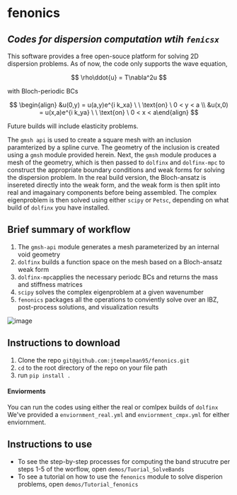 # fenonics
## *Codes for dispersion computation wtih `fenicsx`*

This software provides a free open-souce platform for solving 2D dispersion problems.  As of now, the code only supports the wave equation,

$$
\rho\ddot{u} = T\nabla^2u
$$

with Bloch-periodic BCs

$$ \begin{align} &u(0,y) = u(a,y)e^{i k_xa} \ \ \text{on} \ 0 < y < a \\
&u(x,0) = u(x,a)e^{i k_ya} \ \ \text{on} \ 0 < x < a\end{align}
$$

Future builds will include elasticity problems.

The `gmsh api` is used to create a square mesh with an inclusion paramterized by a spline curve. The geometry of the inclusion is created using a `gmsh` module provided herein. Next, the `gmsh` module produces a mesh of the geometry, which is then passed to `dolfinx` and `dolfinx-mpc` to construct the appropriate boundary conditions and weak forms for solving the dispersion problem. In the real build version, the Bloch-ansatz is insereted directly into the weak form, and the weak form is then split into real and imagainary components before being assembled. The complex eigenproblem is then solved using either `scipy` or `Petsc`, depending on what build of `dolfinx` you have installed.

## Brief summary of workflow

1. The `gmsh-api` module generates a mesh parameterized by an internal void geometry
2. `dolfinx` builds a function space on the mesh based on a Bloch-ansatz weak form
4. `dolfinx-mpc`applies the necessary periodc BCs and returns the mass and stiffness matrices
5. `scipy` solves the complex eigenproblem at a given wavenumber
6. `fenonics` packages all the operations to conviently solve over an IBZ, post-process solutions, and visualization results

![image](https://github.com/jtempelman95/fenonics/assets/107128967/5592a872-b564-48a9-a8ae-97352910895c)


## Instructions to download

1. Clone the repo `git@github.com:jtempelman95/fenonics.git`
2. `cd` to the root directory of the repo on your file path
3. run `pip install .`

#### Enviorments
You can run the codes using either the real or comlpex builds of `dolfinx`
We've provided a `enviornment_real.yml` and `enviornment_cmpx.yml` for either enviornment. 

## Instructions to use

  - To see the step-by-step processes for computing the band strucutre per steps 1-5 of the worflow, open `demos/Tuorial_SolveBands`
  - To see a tutorial on how to use the `fenonics` module to solve disperion problems, open `demos/Tutorial_fenonics`
